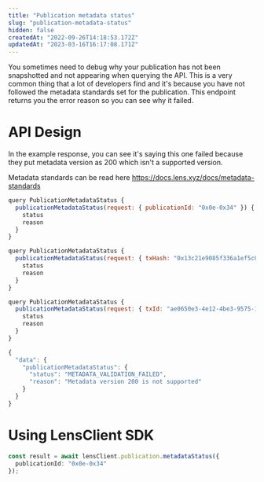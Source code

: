 ```yaml
---
title: "Publication metadata status"
slug: "publication-metadata-status"
hidden: false
createdAt: "2022-09-26T14:18:53.172Z"
updatedAt: "2023-03-16T16:17:08.171Z"
---
```

You sometimes need to debug why your publication has not been snapshotted and not appearing when querying the API. This is a very common thing that a lot of developers find and it's because you have not followed the metadata standards set for the publication. This endpoint returns you the error reason so you can see why it failed.

# API Design

In the example response, you can see it's saying this one failed because they put metadata version as 200 which isn't a supported version.

Metadata standards can be read here <https://docs.lens.xyz/docs/metadata-standards>

```javascript By publication id
query PublicationMetadataStatus {
  publicationMetadataStatus(request: { publicationId: "0x0e-0x34" }) {
    status
    reason
  }
}
```
```javascript By tx hash
query PublicationMetadataStatus {
  publicationMetadataStatus(request: { txHash: "0x13c21e9085f336a1ef5c002afe8dd4f0c6b55126e7468cf3fa98b21c2186d688" }) {
    status
    reason
  }
}
```
```javascript By tx id
query PublicationMetadataStatus {
  publicationMetadataStatus(request: { txId: "ae0650e3-4e12-4be3-9575-1d96b3f8d3d1" }) {
    status
    reason
  }
}
```
```javascript Example response
{
  "data": {
    "publicationMetadataStatus": {
      "status": "METADATA_VALIDATION_FAILED",
      "reason": "Metadata version 200 is not supported"
    }
  }
}
```



# 

# Using LensClient SDK

```typescript
const result = await lensClient.publication.metadataStatus({
  publicationId: "0x0e-0x34"
});
```